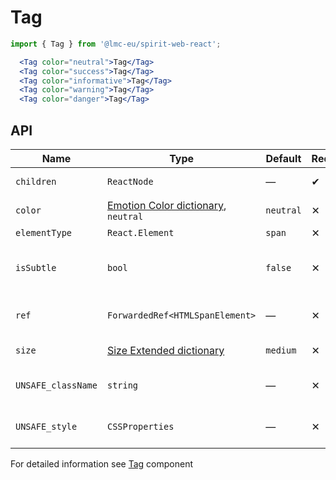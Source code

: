 # Tag

```jsx
import { Tag } from '@lmc-eu/spirit-web-react';
```

```jsx
  <Tag color="neutral">Tag</Tag>
  <Tag color="success">Tag</Tag>
  <Tag color="informative">Tag</Tag>
  <Tag color="warning">Tag</Tag>
  <Tag color="danger">Tag</Tag>
```

## API

| Name               | Type                                                    | Default   | Required | Description                     |
| ------------------ | ------------------------------------------------------- | --------- | -------- | ------------------------------- |
| `children`         | `ReactNode`                                             | —         | ✔        | Content of the Tag              |
| `color`            | [Emotion Color dictionary][dictionary-color], `neutral` | `neutral` | ✕        | Color of the component          |
| `elementType`      | `React.Element`                                         | `span`    | ✕        | HTML tag                        |
| `isSubtle`         | `bool`                                                  | `false`   | ✕        | If is Subtle color variant used |
| `ref`              | `ForwardedRef<HTMLSpanElement>`                         | —         | ✕        | Tag element reference           |
| `size`             | [Size Extended dictionary][dictionary-size]             | `medium`  | ✕        | Size of the Tag                 |
| `UNSAFE_className` | `string`                                                | —         | ✕        | Wrapper custom class name       |
| `UNSAFE_style`     | `CSSProperties`                                         | —         | ✕        | Wrapper custom style            |

For detailed information see [Tag](https://github.com/lmc-eu/spirit-design-system/blob/main/packages/web/src/scss/components/Tag/README.md) component

[dictionary-color]: https://github.com/lmc-eu/spirit-design-system/tree/main/docs/DICTIONARIES.md#color
[dictionary-size]: https://github.com/lmc-eu/spirit-design-system/tree/main/docs/DICTIONARIES.md#size
